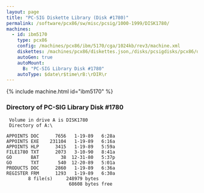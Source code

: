 ```yaml
---
layout: page
title: "PC-SIG Diskette Library (Disk #1780)"
permalink: /software/pcx86/sw/misc/pcsig/1000-1999/DISK1780/
machines:
  - id: ibm5170
    type: pcx86
    config: /machines/pcx86/ibm/5170/cga/1024kb/rev3/machine.xml
    diskettes: /machines/pcx86/diskettes.json,/disks/pcsigdisks/pcx86/diskettes.json
    autoGen: true
    autoMount:
      B: "PC-SIG Library Disk #1780"
    autoType: $date\r$time\rB:\rDIR\r
---
```


{% include machine.html id="ibm5170" %}

### Directory of PC-SIG Library Disk #1780

     Volume in drive A is DISK1780
     Directory of A:\

    APPOINTS DOC      7656   1-19-89   6:28a
    APPOINTS EXE    231104   1-19-89   6:16a
    APPOINTS HLP      3415   1-19-89   5:59a
    FILE1780 TXT      2073   3-10-90   8:41a
    GO       BAT        38  12-31-80   5:37p
    GO       TXT       540  12-20-89   5:01a
    PRODUCTS DOC      2860   1-19-89   6:36a
    REGISTER FRM      1293   1-19-89   6:30a
            8 file(s)     248979 bytes
                           68608 bytes free
